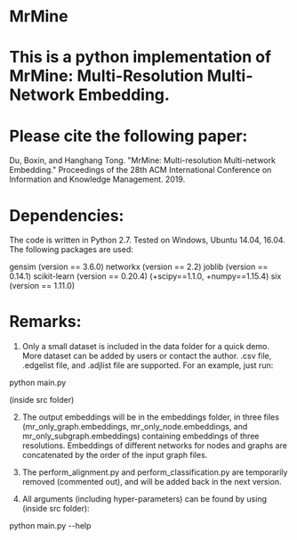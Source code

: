 # MrMine
# This is a python implementation of MrMine: Multi-Resolution Multi-Network Embedding.

# Please cite the following paper:

Du, Boxin, and Hanghang Tong. "MrMine: Multi-resolution Multi-network Embedding."
Proceedings of the 28th ACM International Conference on Information and Knowledge Management. 2019.

# Dependencies:
The code is written in Python 2.7. Tested on Windows, Ubuntu 14.04, 16.04. The following packages are used:

gensim (version == 3.6.0)
networkx (version == 2.2)
joblib (version == 0.14.1)
scikit-learn (version == 0.20.4) (+scipy==1.1.0, +numpy==1.15.4)
six (version == 1.11.0)

# Remarks:
1. Only a small dataset is included in the data folder for a quick demo. More dataset can be added by users or
contact the author. .csv file, .edgelist file, and .adjlist file are supported. For an example, just run:

python main.py

(inside src folder)

2. The output embeddings will be in the embeddings folder, in three files (mr_only_graph.embeddings, mr_only_node.embeddings,
and mr_only_subgraph.embeddings) containing embeddings of three resolutions. Embeddings of different networks for nodes
and graphs are concatenated by the order of the input graph files.

3. The perform_alignment.py and perform_classification.py are temporarily removed (commented out), and will be added back
 in the next version.

4. All arguments (including hyper-parameters) can be found by using (inside src folder):

python main.py --help

